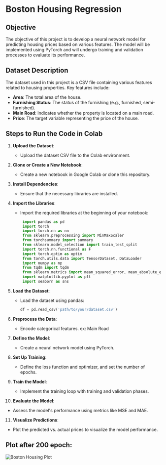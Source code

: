# Boston Housing Regression

## Objective
The objective of this project is to develop a neural network model for predicting housing prices based on various features. The model will be implemented using PyTorch and will undergo training and validation processes to evaluate its performance.

## Dataset Description
The dataset used in this project is a CSV file containing various features related to housing properties. Key features include:

- **Area**: The total area of the house.
- **Furnishing Status**: The status of the furnishing (e.g., furnished, semi-furnished).
- **Main Road**: Indicates whether the property is located on a main road.
- **Price**: The target variable representing the price of the house.



## Steps to Run the Code in Colab
1. **Upload the Dataset**:
   - Upload the dataset CSV file to the Colab environment.

2. **Clone or Create a New Notebook**:
   - Create a new notebook in Google Colab or clone this repository.

3. **Install Dependencies**:
   - Ensure that the necessary libraries are installed.
     

4. **Import the Libraries**:
   - Import the required libraries at the beginning of your notebook:
     ```python
      import pandas as pd
      import torch
      import torch.nn as nn
      from sklearn.preprocessing import MinMaxScaler
      from torchsummary import summary
      from sklearn.model_selection import train_test_split
      import torch.nn.functional as F
      import torch.optim as optim
      from torch.utils.data import TensorDataset, DataLoader
      import numpy as np
      from tqdm import tqdm
      from sklearn.metrics import mean_squared_error, mean_absolute_error, r2_score
      import matplotlib.pyplot as plt
      import seaborn as sns
     ```

5. **Load the Dataset**:
   - Load the dataset using pandas:
     ```python
     df = pd.read_csv('path/to/your/dataset.csv')
     ```

6. **Preprocess the Data**:
   - Encode categorical features. ex: Main Road

7. **Define the Model**:
   - Create a neural network model using PyTorch.

8. **Set Up Training**:
   - Define the loss function and optimizer, and set the number of epochs.

9. **Train the Model**:
   - Implement the training loop with training and validation phases.

10. **Evaluate the Model**:
   - Assess the model's performance using metrics like MSE and MAE.

11. **Visualize Predictions**:
   - Plot the predicted vs. actual prices to visualize the model performance.

## Plot after 200 epoch:
![Boston Housing Plot](https://github.com/user-attachments/assets/28dc2c76-c5bf-4cf1-9769-80a842cd6d5e)


